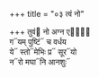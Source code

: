 +++
title = "०३ त्वं नो"

+++
तुवं᳓ नो अग्न एषां᳐  
ग᳓यम् पुष्टिं᳓ च वर्धय  
ये᳓ स्तो᳓मेभिः प्र᳓ सूर᳓यो  
न᳓रो मघा᳓नि आनशुः᳓